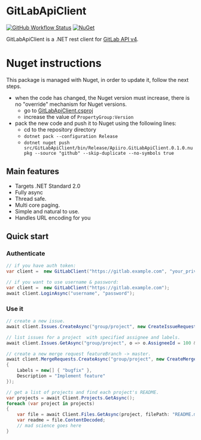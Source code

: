 # GitLabApiClient

[![GitHub Workflow Status](https://img.shields.io/github/workflow/status/nmklotas/GitLabApiClient/DotNet/master?logo=github)](https://github.com/nmklotas/GitLabApiClient/actions?query=workflow%3A%22DotNet%22+branch%3Amaster)
[![NuGet](https://img.shields.io/nuget/v/GitLabApiClient.svg)](https://nuget.org/packages/GitLabApiClient)

GitLabApiClient is a .NET rest client for [GitLab API v4](https://docs.gitlab.com/ce/api/README.html).

# Nuget instructions

This package is managed with Nuget, in order to update it, follow the next steps.

* when the code has changed, the Nuget version must increase, there is no "override" mechanism for Nuget versions.
  * go to [GitLabApiClient.csproj]
  * increase the value of `PropertyGroup:Version`
* pack the new code and push it to Nuget using the following lines:
  * cd to the repository directory
  * `dotnet pack --configuration Release`
  * `dotnet nuget push src/GitLabApiClient/bin/Release/Apiiro.GitLabApiClient.0.1.0.nupkg --source "github" --skip-duplicate --no-symbols true`


[GitLabApiClient.csproj]: https://github.com/apiiro/GitLabApiClient/blob/master/src/GitLabApiClient/GitLabApiClient.csproj


## Main features

- Targets .NET Standard 2.0
- Fully async
- Thread safe.
- Multi core paging.
- Simple and natural to use.
- Handles URL encoding for you

## Quick start

### Authenticate

```csharp
// if you have auth token:
var client =  new GitLabClient("https://gitlab.example.com", "your_private_token");
```

```csharp
// if you want to use username & password:
var client =  new GitLabClient("https://gitlab.example.com");
await client.LoginAsync("username", "password");
```

### Use it

```csharp
// create a new issue.
await client.Issues.CreateAsync("group/project", new CreateIssueRequest("issue title"));

// list issues for a project  with specified assignee and labels.
await client.Issues.GetAsync("group/project", o => o.AssigneeId = 100 && o.Labels == new[] { "test-label" });

// create a new merge request featureBranch -> master.
await client.MergeRequests.CreateAsync("group/project", new CreateMergeRequest("featureBranch", "master", "Merge request title")
{
    Labels = new[] { "bugfix" },
    Description = "Implement feature"
});

// get a list of projects and find each project's README.
var projects = await Client.Projects.GetAsync();
foreach (var project in projects)
{
    var file = await Client.Files.GetAsync(project, filePath: "README.md", reference: project.DefaultBranch);
    var readme = file.ContentDecoded;
    // mad science goes here
}
```
